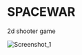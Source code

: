 # SPACEWAR
 2d shooter game 


![Screenshot_1](https://github.com/Ironqua/SpaceWar/assets/114105582/b902c792-29b0-48ed-98a8-a3698e08d341)

